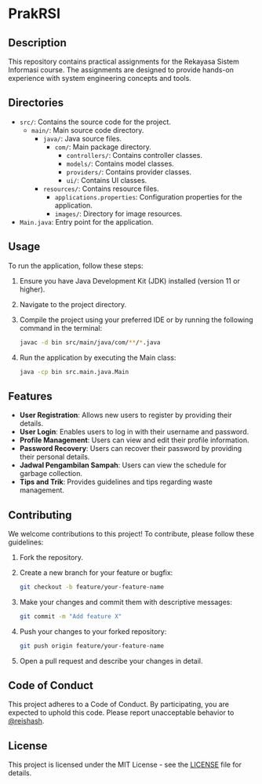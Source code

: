 # PrakRSI

## Description

This repository contains practical assignments for the Rekayasa Sistem Informasi course. The assignments are designed to provide hands-on experience with system engineering concepts and tools.

## Directories

- `src/`: Contains the source code for the project.
  - `main/`: Main source code directory.
    - `java/`: Java source files.
      - `com/`: Main package directory.
        - `controllers/`: Contains controller classes.
        - `models/`: Contains model classes.
        - `providers/`: Contains provider classes.
        - `ui/`: Contains UI classes.
    - `resources/`: Contains resource files.
      - `applications.properties`: Configuration properties for the application.
      - `images/`: Directory for image resources.
- `Main.java`: Entry point for the application.

## Usage

To run the application, follow these steps:

1. Ensure you have Java Development Kit (JDK) installed (version 11 or higher).
2. Navigate to the project directory.
3. Compile the project using your preferred IDE or by running the following command in the terminal:

    ```sh
    javac -d bin src/main/java/com/**/*.java
    ```

4. Run the application by executing the Main class:

    ```sh
    java -cp bin src.main.java.Main
    ```

## Features

- **User Registration**: Allows new users to register by providing their details.
- **User Login**: Enables users to log in with their username and password.
- **Profile Management**: Users can view and edit their profile information.
- **Password Recovery**: Users can recover their password by providing their personal details.
- **Jadwal Pengambilan Sampah**: Users can view the schedule for garbage collection.
- **Tips and Trik**: Provides guidelines and tips regarding waste management.

## Contributing

We welcome contributions to this project! To contribute, please follow these guidelines:

1. Fork the repository.
2. Create a new branch for your feature or bugfix:

    ```sh
    git checkout -b feature/your-feature-name
    ```

3. Make your changes and commit them with descriptive messages:

    ```sh
    git commit -m "Add feature X"
    ```

4. Push your changes to your forked repository:

    ```sh
    git push origin feature/your-feature-name
    ```

5. Open a pull request and describe your changes in detail.

## Code of Conduct

This project adheres to a Code of Conduct. By participating, you are expected to uphold this code. Please report unacceptable behavior to [@reishash](github.com/reishash).

## License

This project is licensed under the MIT License - see the [LICENSE](LICENSE) file for details.
